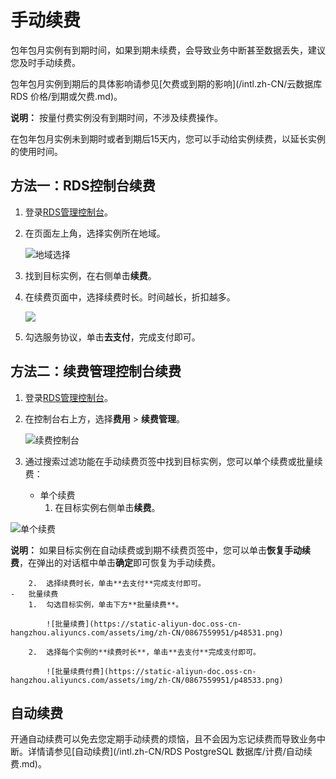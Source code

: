 # 手动续费

包年包月实例有到期时间，如果到期未续费，会导致业务中断甚至数据丢失，建议您及时手动续费。

包年包月实例到期后的具体影响请参见[欠费或到期的影响](/intl.zh-CN/云数据库 RDS 价格/到期或欠费.md)。

**说明：** 按量付费实例没有到期时间，不涉及续费操作。

在包年包月实例未到期时或者到期后15天内，您可以手动给实例续费，以延长实例的使用时间。

## 方法一：RDS控制台续费

1.  登录[RDS管理控制台](https://rds.console.aliyun.com/)。
2.  在页面左上角，选择实例所在地域。

    ![地域选择](https://static-aliyun-doc.oss-cn-hangzhou.aliyuncs.com/assets/img/zh-CN/9867559951/p48527.png)

3.  找到目标实例，在右侧单击**续费**。
4.  在续费页面中，选择续费时长。时间越长，折扣越多。

    ![](https://static-aliyun-doc.oss-cn-hangzhou.aliyuncs.com/assets/img/zh-CN/9767559951/p11150.png)

5.  勾选服务协议，单击**去支付**，完成支付即可。

## 方法二：续费管理控制台续费

1.  登录[RDS管理控制台](https://rds.console.aliyun.com/)。
2.  在控制台右上方，选择**费用** \> **续费管理**。

    ![续费控制台](https://static-aliyun-doc.oss-cn-hangzhou.aliyuncs.com/assets/img/zh-CN/2867559951/p48528.png)

3.  通过搜索过滤功能在手动续费页签中找到目标实例，您可以单个续费或批量续费：
    -   单个续费
        1.  在目标实例右侧单击**续费**。

![单个续费](https://static-aliyun-doc.oss-cn-hangzhou.aliyuncs.com/assets/img/zh-CN/9767559951/p48530.png)

**说明：** 如果目标实例在自动续费或到期不续费页签中，您可以单击**恢复手动续费**，在弹出的对话框中单击**确定**即可恢复为手动续费。

        2.  选择续费时长，单击**去支付**完成支付即可。
    -   批量续费
        1.  勾选目标实例，单击下方**批量续费**。

            ![批量续费](https://static-aliyun-doc.oss-cn-hangzhou.aliyuncs.com/assets/img/zh-CN/0867559951/p48531.png)

        2.  选择每个实例的**续费时长**，单击**去支付**完成支付即可。

            ![批量续费付费](https://static-aliyun-doc.oss-cn-hangzhou.aliyuncs.com/assets/img/zh-CN/0867559951/p48533.png)


## 自动续费

开通自动续费可以免去您定期手动续费的烦恼，且不会因为忘记续费而导致业务中断。详情请参见[自动续费](/intl.zh-CN/RDS PostgreSQL 数据库/计费/自动续费.md)。

